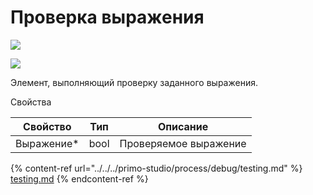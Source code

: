 # Проверка выражения

![](../../resources/basic/testing/image-(100)-(1)-(1)-(1)-(1)-(1)-(1)-(1)-(2)-(129).png)

![](../../resources/basic/testing/image-(121).png)

Элемент, выполняющий проверку заданного выражения.

Свойства

| Свойство    | Тип  | Описание              |
| ----------- | ---- | --------------------- |
| Выражение\* | bool | Проверяемое выражение |

{% content-ref url="../../../primo-studio/process/debug/testing.md" %}
[testing.md](../../../primo-studio/process/debug/testing.md)
{% endcontent-ref %}
